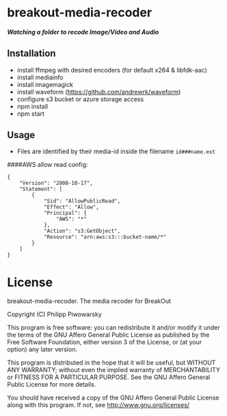 breakout-media-recoder
=================
##### Watching a folder to recode Image/Video and Audio

Installation
-----
* install ffmpeg with desired encoders (for default x264 & libfdk-aac)
* install mediainfo
* install imagemagick
* install waveform (https://github.com/andrewrk/waveform)
* configure s3 bucket or azure storage access
* npm install
* npm start


Usage
-----
* Files are identified by their media-id inside the filename `id###name.ext`


####AWS allow read config:
```
{
    "Version": "2008-10-17",
    "Statement": [
		{
			"Sid": "AllowPublicRead",
			"Effect": "Allow",
			"Principal": {
				"AWS": "*"
			},
			"Action": "s3:GetObject",
			"Resource": "arn:aws:s3:::bucket-name/*"
		}
	]
}
```

# License
breakout-media-recoder. The media recoder for BreakOut

Copyright (C) Philipp Piwowarsky

This program is free software: you can redistribute it and/or modify
it under the terms of the GNU Affero General Public License as
published by the Free Software Foundation, either version 3 of the
License, or (at your option) any later version.

This program is distributed in the hope that it will be useful,
but WITHOUT ANY WARRANTY; without even the implied warranty of
MERCHANTABILITY or FITNESS FOR A PARTICULAR PURPOSE.  See the
GNU Affero General Public License for more details.

You should have received a copy of the GNU Affero General Public License
along with this program.  If not, see http://www.gnu.org/licenses/